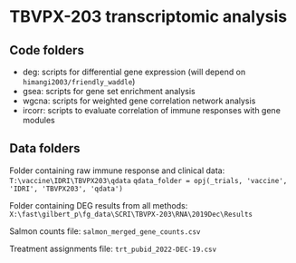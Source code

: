 # TBVPX-203 transcriptomic analysis

## Code folders

 - deg: scripts for differential gene expression (will depend on `himangi2003/friendly_waddle`)
 - gsea: scripts for gene set enrichment analysis
 - wgcna: scripts for weighted gene correlation network analysis
 - ircorr: scripts to evaluate correlation of immune responses with gene modules


## Data folders

Folder containing raw immune response and clinical data:
`T:\vaccine\IDRI\TBVPX203\qdata`
`qdata_folder = opj(_trials, 'vaccine', 'IDRI', 'TBVPX203', 'qdata')`

Folder containing DEG results from all methods:
`X:\fast\gilbert_p\fg_data\SCRI\TBVPX-203\RNA\2019Dec\Results`


Salmon counts file:
`salmon_merged_gene_counts.csv`

Treatment assignments file:
`trt_pubid_2022-DEC-19.csv`